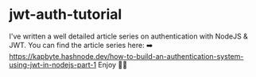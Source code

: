 # jwt-auth-tutorial
I've written a well detailed article series on authentication with NodeJS &amp; JWT. You can find the article series here: ➡️ https://kapbyte.hashnode.dev/how-to-build-an-authentication-system-using-jwt-in-nodejs-part-1
Enjoy ✌🏽
